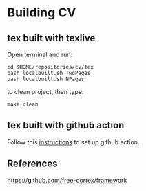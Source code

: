 # Building CV

## tex built with texlive
Open terminal and run:
```
cd $HOME/repositories/cv/tex
bash localbuilt.sh TwoPages 
bash localbuilt.sh NPages 
```
to clean project, then type:
```
make clean
```

## tex built with github action 
Follow this [instructions](https://github.com/free-cortex/framework/tree/main/workflow) to set up github action.

## References 
https://github.com/free-cortex/framework
